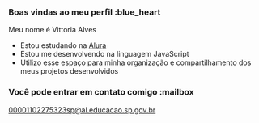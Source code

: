 ### Boas vindas ao meu perfil :blue_heart

Meu nome é Vittoria Alves

- Estou estudando na [Alura](https://www.alura.com.br)
- Estou me desenvolvendo na linguagem JavaScript
- Utilizo esse espaço para minha organização e compartilhamento dos meus projetos desenvolvidos

### Você pode entrar em contato comigo :mailbox

00001102275323sp@al.educacao.sp.gov.br


